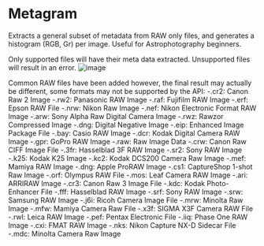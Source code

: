 # Metagram
Extracts a general subset of metadata from RAW only files, and generates a histogram (RGB, Gr) per image. Useful for Astrophotography beginners.

Only supported files will have their meta data extracted. Unsupported files will result in an error. 
![image](https://user-images.githubusercontent.com/987794/221002527-c013768a-e689-4261-895d-c323e14a941a.png)

Common RAW files have been added however, the final result may actually be different, some formats may not be supported by the API:
-.cr2: Canon Raw 2 Image
-.rw2: Panasonic RAW Image
-.raf: Fujifilm RAW Image
-.erf: Epson RAW File
-.nrw: Nikon Raw Image
-.nef: Nikon Electronic Format RAW Image
-.arw: Sony Alpha Raw Digital Camera Image
-.rwz: Rawzor Compressed Image
-.dng: Digital Negative Image
-.eip: Enhanced Image Package File
-.bay: Casio RAW Image
-.dcr: Kodak Digital Camera RAW Image
-.gpr: GoPro RAW Image
-.raw: Raw Image Data
-.crw: Canon Raw CIFF Image File
-.3fr: Hasselblad 3F RAW Image
-.sr2: Sony RAW Image
-.k25: Kodak K25 Image
-.kc2: Kodak DCS200 Camera Raw Image
-.mef: Mamiya RAW Image
-.dng: Apple ProRAW Image
-.cs1: CaptureShop 1-shot Raw Image
-.orf: Olympus RAW File
-.mos: Leaf Camera RAW Image
-.ari: ARRIRAW Image
-.cr3: Canon Raw 3 Image File
-.kdc: Kodak Photo-Enhancer File
-.fff: Hasselblad RAW Image
-.srf: Sony RAW Image
-.srw: Samsung RAW Image
-.j6i: Ricoh Camera Image File
-.mrw: Minolta Raw Image
-.mfw: Mamiya Camera Raw File
-.x3f: SIGMA X3F Camera RAW File
-.rwl: Leica RAW Image
-.pef: Pentax Electronic File
-.iiq: Phase One RAW Image
-.cxi: FMAT RAW Image
-.nks: Nikon Capture NX-D Sidecar File
-.mdc: Minolta Camera Raw Image
